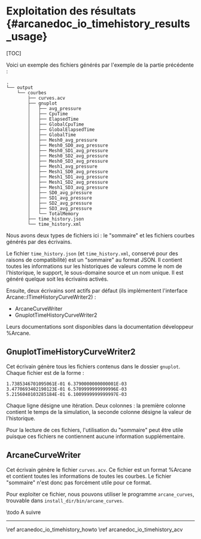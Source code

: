 # Exploitation des résultats {#arcanedoc_io_timehistory_results_usage}

[TOC]

Voici un exemple des fichiers générés par l'exemple de la partie précédente :

```log
.
└── output
    └── courbes
        ├── curves.acv
        ├── gnuplot
        │   ├── avg_pressure
        │   ├── CpuTime
        │   ├── ElapsedTime
        │   ├── GlobalCpuTime
        │   ├── GlobalElapsedTime
        │   ├── GlobalTime
        │   ├── Mesh0_avg_pressure
        │   ├── Mesh0_SD0_avg_pressure
        │   ├── Mesh0_SD1_avg_pressure
        │   ├── Mesh0_SD2_avg_pressure
        │   ├── Mesh0_SD3_avg_pressure
        │   ├── Mesh1_avg_pressure
        │   ├── Mesh1_SD0_avg_pressure
        │   ├── Mesh1_SD1_avg_pressure
        │   ├── Mesh1_SD2_avg_pressure
        │   ├── Mesh1_SD3_avg_pressure
        │   ├── SD0_avg_pressure
        │   ├── SD1_avg_pressure
        │   ├── SD2_avg_pressure
        │   ├── SD3_avg_pressure
        │   └── TotalMemory
        ├── time_history.json
        └── time_history.xml
```

Nous avons deux types de fichiers ici : le "sommaire" et les fichiers
courbes générés par des écrivains.

Le fichier `time_history.json` (et `time_history.xml`, conservé pour des raisons de compatibilité)
est un "sommaire" au format JSON.
Il contient toutes les informations sur les historiques de valeurs comme le nom de l'historique,
le support, le sous-domaine source et un nom unique.
Il est généré quelque soit les écrivains activés.

Ensuite, deux écrivains sont actifs par défaut (ils implémentent l'interface Arcane::ITimeHistoryCurveWriter2) :

- ArcaneCurveWriter
- GnuplotTimeHistoryCurveWriter2

Leurs documentations sont disponibles dans la documentation développeur %Arcane.

## GnuplotTimeHistoryCurveWriter2

Cet écrivain génère tous les fichiers contenus dans le dossier `gnuplot`.
Chaque fichier est de la forme :

```log
1.7385346701095061E-01 6.3790000000000001E-03
3.4770693402190123E-01 6.5709999999999996E-03
5.2156040103285184E-01 6.1009999999999997E-03
```

Chaque ligne désigne une itération.
Deux colonnes : la première colonne contient le temps de la simulation,
la seconde colonne désigne la valeur de l'historique.

Pour la lecture de ces fichiers, l'utilisation du "sommaire" peut être utile puisque ces fichiers
ne contiennent aucune information supplémentaire.

## ArcaneCurveWriter

Cet écrivain génère le fichier `curves.acv`.
Ce fichier est un format %Arcane et contient toutes les informations de toutes les courbes.
Le fichier "sommaire" n'est donc pas forcément utile pour ce format.

Pour exploiter ce fichier, nous pouvons utiliser le programme `arcane_curves`, trouvable dans
`install_dir/bin/arcane_curves`.

\todo A suivre

____

<div class="section_buttons">
<span class="back_section_button">
\ref arcanedoc_io_timehistory_howto
</span>
<span class="next_section_button">
\ref arcanedoc_io_timehistory_acv
</span>
</div>
